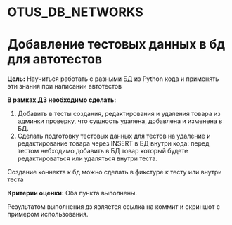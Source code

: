 # OTUS_DB_NETWORKS

# Добавление тестовых данных в бд для автотестов


**Цель:** 
Научиться работать с разными БД из Python кода и применять эти знания при написании автотестов

**В рамках ДЗ необходимо сделать:**
1. Добавить в тесты создания, редактирования и удаления товара из админки проверку, что сущность удалена, добавлена и изменена в БД.
2. Сделать подготовку тестовых данных для тестов на удаление и редактирование товара через INSERT в БД внутри кода: перед тестом небходимо добавить в БД товар который будете редактироваться или удаляться внутри теста.

Создание коннекта к бд можно сделать в фикстуре к тесту или внутри теста

**Критерии оценки:** Оба пункта выполнены.

Результатом выполнения дз является ссылка на коммит и скриншот с примером использования.